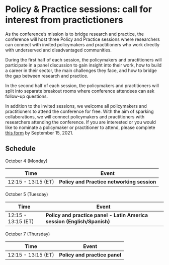 # Policy & Practice sessions: call for interest from practictioners

As the conference’s mission is to bridge research and practice, the conference will host three Policy and Practice sessions where researchers can connect with invited policymakers and practitioners who work directly with underserved and disadvantaged communities. 

During the first half of each session, the policymakers and practitioners will participate in a panel discussion to gain insight into their work, how to build a career in their sector, the main challenges they face, and how to bridge the gap between research and practice. 

In the second half of each session, the policymakers and practitioners will split into separate breakout rooms where conference attendees can ask follow-up questions.

In addition to the invited sessions, we welcome all policymakers and practitioners to attend the conference for free. With the aim of sparking collaborations, we will connect policymakers and practitioners with researchers attending the conference. If you are interested or you would like to nominate a policymaker or practitioner to attend, please complete [this form](https://www.google.com/url?q=https://forms.gle/vxJs6svY6Bffxwry7&sa=D&source=editors&ust=1631290538525000&usg=AOvVaw0fQbCJaBecis9gZi1ce2ca) by September 15, 2021.

## Schedule

October 4 (Monday)

**Time** | **Event**
------------ | -------------
12:15 - 13:15 (ET) | **Policy and Practice networking session**

October 5 (Tuesday)

**Time** | **Event**
------------ | -------------
12:15 - 13:15 (ET) | **Policy and practice panel - Latin America session (English/Spanish)**

October 7 (Thursday)

**Time** | **Event**
------------ | -------------
12:15 - 13:15 (ET) | **Policy and practice panel**

